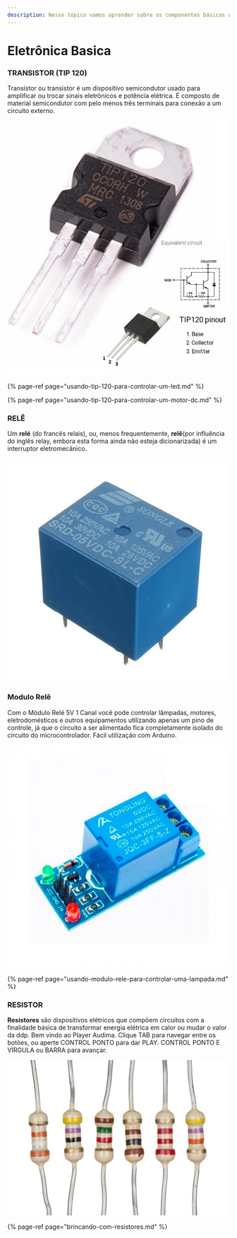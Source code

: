 ```yaml
---
description: Nesse tópico vamos aprender sobre os componentes básicos da eletrônica
---
```


# Eletrônica Basica

### TRANSISTOR \(TIP 120\)

Transístor ou transistor é um dispositivo semicondutor usado para amplificar ou trocar sinais eletrônicos e potência elétrica. É composto de material semicondutor com pelo menos três terminais para conexão a um circuito externo.

![](../../../.gitbook/assets/ttip120-k77.jpg)

{% page-ref page="usando-tip-120-para-controlar-um-led.md" %}

{% page-ref page="usando-tip-120-para-controlar-um-motor-dc.md" %}

### RELÊ

 Um **relé** \(do francês relais\), ou, menos frequentemente, **relê**\(por influência do inglês relay, embora esta forma ainda não esteja dicionarizada\) é um interruptor eletromecânico.

![](../../../.gitbook/assets/bce09.jpg)

### Modulo Relê

Com o Módulo Relé 5V 1 Canal você pode controlar lâmpadas, motores, eletrodomésticos e outros equipamentos utilizando apenas um pino de controle, já que o circuito a ser alimentado fica completamente isolado do circuito do microcontrolador. Fácil utilização com Arduino.

![](../../../.gitbook/assets/modulo-rele-2-min_1-1_1.jpg)

{% page-ref page="usando-modulo-rele-para-controlar-uma-lampada.md" %}

### RESISTOR

 **Resistores** são dispositivos elétricos que compõem circuitos com a finalidade básica de transformar energia elétrica em calor ou mudar o valor da ddp. Bem vindo ao Player Audima. Clique TAB para navegar entre os botões, ou aperte CONTROL PONTO para dar PLAY. CONTROL PONTO E VÍRGULA ou BARRA para avançar.

![](../../../.gitbook/assets/electronic-axial-lead-resistors-array.jpg)

{% page-ref page="brincando-com-resistores.md" %}

## 

